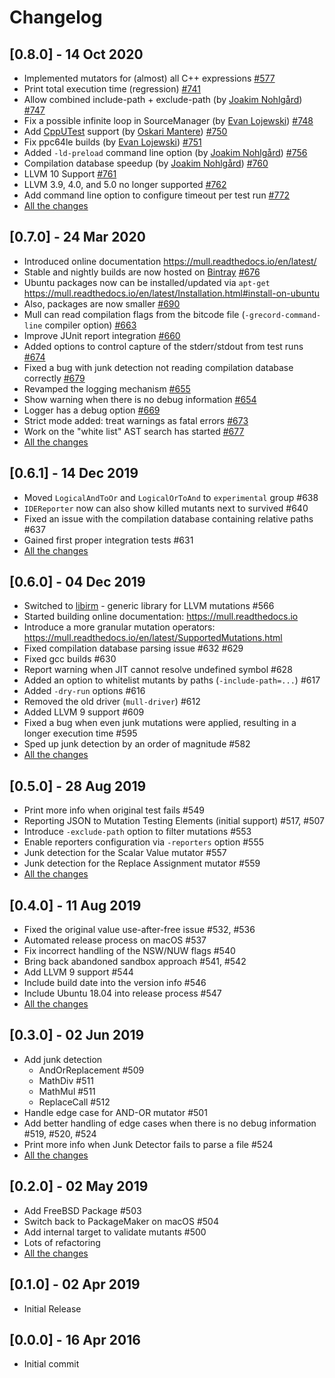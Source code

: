 # Changelog

## [0.8.0] - 14 Oct 2020

- Implemented mutators for (almost) all C++ expressions [#577](https://github.com/mull-project/mull/issues/577)
- Print total execution time (regression) [#741](https://github.com/mull-project/mull/pull/741)
- Allow combined include-path + exclude-path (by [Joakim Nohlgård](https://github.com/gebart)) [#747](https://github.com/mull-project/mull/pull/747)
- Fix a possible infinite loop in SourceManager (by [Evan Lojewski](https://github.com/meklort)) [#748](https://github.com/mull-project/mull/pull/748)
- Add [CppUTest](http://cpputest.github.io) support (by [Oskari Mantere](https://github.com/OMantere)) [#750](https://github.com/mull-project/mull/pull/750)
- Fix ppc64le builds (by [Evan Lojewski](https://github.com/meklort)) [#751](https://github.com/mull-project/mull/pull/751)
- Added `-ld-preload` command line option (by [Joakim Nohlgård](https://github.com/gebart)) [#756](https://github.com/mull-project/mull/pull/756)
- Compilation database speedup (by [Joakim Nohlgård](https://github.com/gebart)) [#760](https://github.com/mull-project/mull/pull/760)
- LLVM 10 Support [#761](https://github.com/mull-project/mull/pull/761)
- LLVM 3.9, 4.0, and 5.0 no longer supported [#762](https://github.com/mull-project/mull/pull/762)
- Add command line option to configure timeout per test run [#772](https://github.com/mull-project/mull/pull/772)
- [All the changes](https://github.com/mull-project/mull/pulls?q=is%3Apr+merged%3A2020-03-25..2020-10-14)

## [0.7.0] - 24 Mar 2020

- Introduced online documentation https://mull.readthedocs.io/en/latest/
- Stable and nightly builds are now hosted on [Bintray](http://bintray.com/mull-project) [#676](https://github.com/mull-project/mull/pull/676)
- Ubuntu packages now can be installed/updated via `apt-get` https://mull.readthedocs.io/en/latest/Installation.html#install-on-ubuntu
- Also, packages are now smaller [#690](https://github.com/mull-project/mull/pull/690)
- Mull can read compilation flags from the bitcode file (`-grecord-command-line` compiler option) [#663](https://github.com/mull-project/mull/pull/663)
- Improve JUnit report integration [#660](https://github.com/mull-project/mull/pull/660)
- Added options to control capture of the stderr/stdout from test runs [#674](https://github.com/mull-project/mull/pull/674)
- Fixed a bug with junk detection not reading compilation database correctly [#679](https://github.com/mull-project/mull/pull/679)
- Revamped the logging mechanism [#655](https://github.com/mull-project/mull/pull/655)
- Show warning when there is no debug information [#654](https://github.com/mull-project/mull/pull/654)
- Logger has a debug option [#669](https://github.com/mull-project/mull/pull/669)
- Strict mode added: treat warnings as fatal errors [#673](https://github.com/mull-project/mull/pull/673)
- Work on the "white list" AST search has started [#677](https://github.com/mull-project/mull/pull/677)
- [All the changes](https://github.com/mull-project/mull/pulls?q=is%3Apr+merged%3A2019-12-15..2020-03-24)

## [0.6.1] - 14 Dec 2019

 - Moved `LogicalAndToOr` and `LogicalOrToAnd` to `experimental` group #638
 - `IDEReporter` now can also show killed mutants next to survived #640
 - Fixed an issue with the compilation database containing relative paths #637
 - Gained first proper integration tests #631
 - [All the changes](https://github.com/mull-project/mull/pulls?q=is%3Apr+merged%3A2019-12-04..2019-12-14)

## [0.6.0] - 04 Dec 2019

 - Switched to [libirm](https://github.com/mull-project/libirm) - generic library for LLVM mutations #566
 - Started building online documentation: https://mull.readthedocs.io
 - Introduce a more granular mutation operators: https://mull.readthedocs.io/en/latest/SupportedMutations.html
 - Fixed compilation database parsing issue #632 #629
 - Fixed gcc builds #630
 - Report warning when JIT cannot resolve undefined symbol #628
 - Added an option to whitelist mutants by paths (`-include-path=...`) #617
 - Added `-dry-run` options #616
 - Removed the old driver (`mull-driver`) #612
 - Added LLVM 9 support #609
 - Fixed a bug when even junk mutations were applied, resulting in a longer execution time #595
 - Sped up junk detection by an order of magnitude #582 
 - [All the changes](https://github.com/mull-project/mull/pulls?q=is%3Apr+merged%3A2019-08-29..2019-12-04)

## [0.5.0] - 28 Aug 2019

 - Print more info when original test fails #549
 - Reporting JSON to Mutation Testing Elements (initial support) #517, #507
 - Introduce `-exclude-path` option to filter mutations #553
 - Enable reporters configuration via `-reporters` option #555
 - Junk detection for the Scalar Value mutator #557
 - Junk detection for the Replace Assignment mutator #559
 - [All the changes](https://github.com/mull-project/mull/pulls?q=is%3Apr+merged%3A2019-08-11..2019-08-28)

## [0.4.0] - 11 Aug 2019

 - Fixed the original value use-after-free issue #532, #536
 - Automated release process on macOS #537
 - Fix incorrect handling of the NSW/NUW flags #540
 - Bring back abandoned sandbox approach #541, #542
 - Add LLVM 9 support #544
 - Include build date into the version info #546
 - Include Ubuntu 18.04 into release process #547
 - [All the changes](https://github.com/mull-project/mull/pulls?q=is%3Apr+merged%3A2019-06-03..2019-08-11)

## [0.3.0] - 02 Jun 2019

 - Add junk detection
   - AndOrReplacement #509
   - MathDiv #511
   - MathMul #511
   - ReplaceCall #512
 - Handle edge case for AND-OR mutator #501
 - Add better handling of edge cases when there is no debug information #519, #520, #524
 - Print more info when Junk Detector fails to parse a file #524
 - [All the changes](https://github.com/mull-project/mull/pulls?q=is%3Apr+merged%3A2019-05-03..2019-06-02)

## [0.2.0] - 02 May 2019

 - Add FreeBSD Package #503
 - Switch back to PackageMaker on macOS #504
 - Add internal target to validate mutants #500
 - Lots of refactoring
 - [All the changes](https://github.com/mull-project/mull/pulls?q=is%3Apr+merged%3A2019-04-03..2019-05-02)

## [0.1.0] - 02 Apr 2019

 - Initial Release

## [0.0.0] - 16 Apr 2016

 - Initial commit

